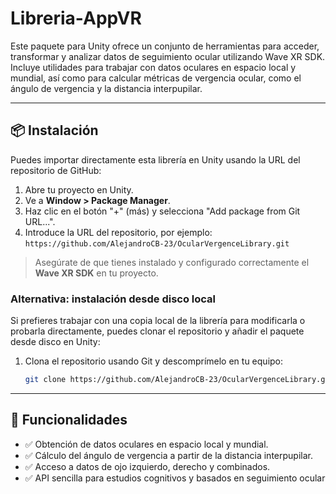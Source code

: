 # Libreria-AppVR

Este paquete para Unity ofrece un conjunto de herramientas para acceder, transformar y analizar datos de seguimiento ocular utilizando Wave XR SDK. Incluye utilidades para trabajar con datos oculares en espacio local y mundial, así como para calcular métricas de vergencia ocular, como el ángulo de vergencia y la distancia interpupilar.

---

## 📦 Instalación

Puedes importar directamente esta librería en Unity usando la URL del repositorio de GitHub:

1. Abre tu proyecto en Unity.
2. Ve a **Window > Package Manager**.
3. Haz clic en el botón "+" (más) y selecciona "Add package from Git URL...".
4. Introduce la URL del repositorio, por ejemplo:  
   `https://github.com/AlejandroCB-23/OcularVergenceLibrary.git`

> Asegúrate de que tienes instalado y configurado correctamente el **Wave XR SDK** en tu proyecto.

### Alternativa: instalación desde disco local

Si prefieres trabajar con una copia local de la librería para modificarla o probarla directamente, puedes clonar el repositorio y añadir el paquete desde disco en Unity:

1. Clona el repositorio usando Git y descomprímelo en tu equipo:  
   ```bash
   git clone https://github.com/AlejandroCB-23/OcularVergenceLibrary.git
   
---

## 🔧 Funcionalidades

- ✅ Obtención de datos oculares en espacio local y mundial.
- ✅ Cálculo del ángulo de vergencia a partir de la distancia interpupilar.
- ✅ Acceso a datos de ojo izquierdo, derecho y combinados.
- ✅ API sencilla para estudios cognitivos y basados en seguimiento ocular